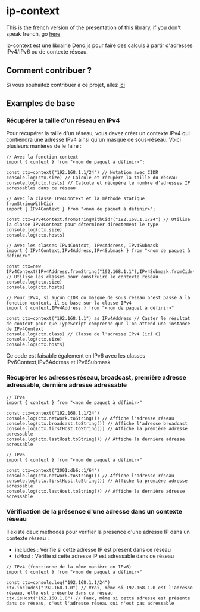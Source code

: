 # ip-context

This is the french version of the presentation of this library, if you don't speak french, go [here](README.md)

ip-context est une librairie Deno.js pour faire des calculs à partir d'adresses IPv4/IPv6 ou de contexte réseau.

## Comment contribuer ?

Si vous souhaitez contribuer à ce projet, allez [ici](COMMENT_CONTRIBUER.md)

## Examples de base

### Récupérer la taille d'un réseau en IPv4

Pour récupérer la taille d'un réseau, vous devez créer un contexte IPv4 qui contiendra une adresse IPv4 ainsi qu'un masque de sous-réseau. Voici plusieurs manières de le faire : 

```
// Avec la fonction context
import { context } from "<nom de paquet à définir>";

const ctx=context("192.168.1.1/24") // Notation avec CIDR
console.log(ctx.size) // Calcule et récupère la taille du réseau
console.log(ctx.hosts) // Calcule et récupère le nombre d'adresses IP adressables dans ce réseau

// Avec la classe IPv4Context et la méthode statique fromStringWithCidr
import { IPv4Context } from "<nom de paquet à définir>";

const ctx=IPv4Context.fromStringWithCidr("192.168.1.1/24") // Utilise la classe IPv4Context pour déterminer directement le type
console.log(ctx.size)
console.log(ctx.hosts)

// Avec les classes IPv4Context, IPv4Address, IPv4Submask
import { IPv4Context,IPv4Address,IPv4Submask } from "<nom de paquet à définir>"

const ctx=new IPv4Context(IPv4Address.fromString("192.168.1.1"),IPv4Submask.fromCidr(24)) // Utilise les classes pour construire le contexte réseau
console.log(ctx.size)
console.log(ctx.hosts)

// Pour IPv4, si aucun CIDR ou masque de sous réseau n'est passé à la fonction context, il se base sur la classe IPv4
import { context,IPv4Address } from "<nom de paquet à définir>"

const ctx=context("192.168.1.1") as IPv4Address // Caster le résultat de context pour que TypeScript comprenne que l'on attend une instance de IPv4Context
console.log(ctx.class) // Classe de l'adresse IPv4 (ici C)
console.log(ctx.size)
console.log(ctx.hosts)
```

Ce code est faisable également en IPv6 avec les classes IPv6Context,IPv6Address et IPv6Submask

### Récupérer les adresses réseau, broadcast, première adresse adressable, dernière adresse adressable

```
// IPv4
import { context } from "<nom de paquet à définir>"

const ctx=context("192.168.1.1/24")
console.log(ctx.network.toString()) // Affiche l'adresse réseau
console.log(ctx.broadcast.toString()) // Affiche l'adresse broadcast
console.log(ctx.firstHost.toString()) // Affiche la première adresse adressable
console.log(ctx.lastHost.toString()) // Affiche la dernière adresse adressable

// IPv6
import { context } from "<nom de paquet à définir>"

const ctx=context("2001:db6::1/64")
console.log(ctx.network.toString()) // Affiche l'adresse réseau
console.log(ctx.firstHost.toString()) // Affiche la première adresse adressable
console.log(ctx.lastHost.toString()) // Affiche la dernière adresse adressable
```

### Vérification de la présence d'une adresse dans un contexte réseau
Il existe deux méthodes pour vérifier la présence d'une adresse IP dans un contexte réseau :

- includes : Vérifie si cette adresse IP est présent dans ce réseau
- isHost : Vérifie si cette adresse IP est adressable dans ce réseau

```
// IPv4 (fonctionne de la même manière en IPv6)
import { context } from "<nom de paquet à définir>"

const ctx=console.log("192.168.1.1/24")
ctx.includes("192.168.1.0") // Vrai, même si 192.168.1.0 est l'adresse réseau, elle est présente dans ce réseau
ctx.isHost("192.168.1.0") // Faux, même si cette adresse est présente dans ce réseau, c'est l'adresse réseau qui n'est pas adressable
```